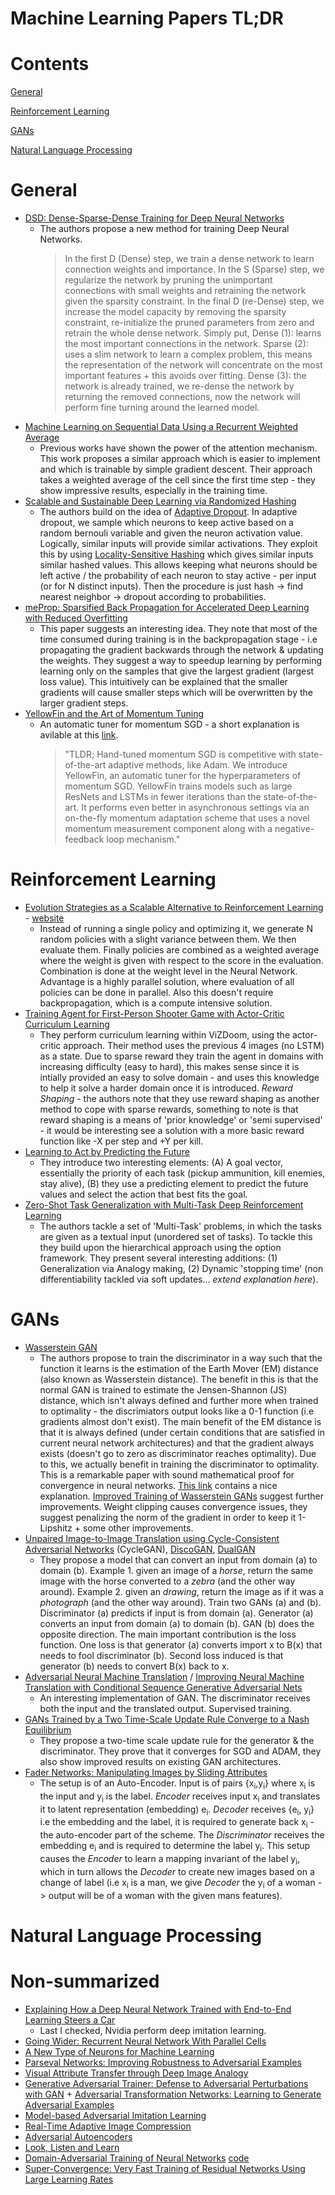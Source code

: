 # Machine Learning Papers TL;DR

# Contents
[General](#general)

[Reinforcement Learning](#reinforcement-learning)

[GANs](#gans)

[Natural Language Processing](#natural-language-processing)

# General
- [DSD: Dense-Sparse-Dense Training for Deep Neural Networks](https://arxiv.org/abs/1607.04381)
  - The authors propose a new method for training Deep Neural Networks.
    > In the first D (Dense) step, we train a dense network to learn connection weights and importance. In the S (Sparse) step, we regularize the network by pruning the unimportant connections with small weights and retraining the network given the sparsity constraint. In the final D (re-Dense) step, we increase the model capacity by removing the sparsity constraint, re-initialize the pruned parameters from zero and retrain the whole dense network.
    Simply put, Dense (1): learns the most important connections in the network. Sparse (2): uses a slim network to learn a complex problem, this means the representation of the network will concentrate on the most important features + this avoids over fitting. Dense (3): the network is already trained, we re-dense the network by returning the removed connections, now the network will perform fine turning around the learned model.
- [Machine Learning on Sequential Data Using a Recurrent Weighted Average](https://arxiv.org/abs/1703.01253)
  - Previous works have shown the power of the attention mechanism. This work proposes a similar approach which is easier to implement and which is trainable by simple gradient descent. Their approach takes a weighted average of the cell since the first time step - they show impressive results, especially in the training time.
- [Scalable and Sustainable Deep Learning via Randomized Hashing](https://arxiv.org/abs/1602.08194)
  - The authors build on the idea of [Adaptive Dropout](https://papers.nips.cc/paper/5032-adaptive-dropout-for-training-deep-neural-networks.pdf). In adaptive dropout, we sample which neurons to keep active based on a random bernouli variable and given the neuron activation value. Logically, similar inputs will provide similar activations. They exploit this by using [Locality-Sensitive Hashing](https://en.wikipedia.org/wiki/Locality-sensitive_hashing) which gives similar inputs similar hashed values. This allows keeping what neurons should be left active / the probability of each neuron to stay active - per input (or for N distinct inputs). Then the procedure is just hash -> find nearest neighbor -> dropout according to probabilities.
- [meProp: Sparsified Back Propagation for Accelerated Deep Learning with Reduced Overfitting](https://arxiv.org/abs/1706.06197)
  - This paper suggests an interesting idea. They note that most of the time consumed during training is in the backpropagation stage - i.e propagating the gradient backwards through the network & updating the weights. They suggest a way to speedup learning by performing learning only on the samples that give the largest gradient (largest loss value). This intuitively can be explained that the smaller gradients will cause smaller steps which will be overwritten by the larger gradient steps.
- [YellowFin and the Art of Momentum Tuning](https://arxiv.org/abs/1706.03471)
  - An automatic tuner for momentum SGD - a short explanation is avilable at this [link](http://cs.stanford.edu/~zjian/project/YellowFin/).
    > "TLDR; Hand-tuned momentum SGD is competitive with state-of-the-art adaptive methods, like Adam. We introduce YellowFin, an automatic tuner for the hyperparameters of momentum SGD. YellowFin trains models such as large ResNets and LSTMs in fewer iterations than the state-of-the-art. It performs even better in asynchronous settings via an on-the-fly momentum adaptation scheme that uses a novel momentum measurement component along with a negative-feedback loop mechanism."

# Reinforcement Learning
- [Evolution Strategies as a Scalable Alternative to Reinforcement Learning](https://arxiv.org/abs/1703.03864) - [website](https://blog.openai.com/evolution-strategies/)
  - Instead of running a single policy and optimizing it, we generate N random policies with a slight variance between them. We then evaluate them. Finally policies are combined as a weighted average where the weight is given with respect to the score in the evaluation. Combination is done at the weight level in the Neural Network.
  Advantage is a highly parallel solution, where evaluation of all policies can be done in parallel. Also this doesn't require backpropagation, which is a compute intensive solution.
- [Training Agent for First-Person Shooter Game with Actor-Critic Curriculum Learning](https://openreview.net/forum?id=Hk3mPK5gg)
  - They perform curriculum learning within ViZDoom, using the actor-critic approach.
  Their method uses the previous 4 images (no LSTM) as a state. Due to sparse reward they train the agent in domains with increasing difficulty (easy to hard), this makes sense since it is intially provided an easy to solve domain - and uses this knowledge to help it solve a harder domain once it is introduced. *Reward Shaping* - the authors note that they use reward shaping as another method to cope with sparse rewards, something to note is that reward shaping is a means of 'prior knowledge' or 'semi supervised' - it would be interesting see a solution with a more basic reward function like -X per step and +Y per kill.
- [Learning to Act by Predicting the Future](https://arxiv.org/abs/1611.01779)
  - They introduce two interesting elements: (A) A goal vector, essentially the priority of each task (pickup ammunition, kill enemies, stay alive), (B) they use a predicting element to predict the future values and select the action that best fits the goal.
- [Zero-Shot Task Generalization with Multi-Task Deep Reinforcement Learning](https://arxiv.org/abs/1706.05064)
  - The authors tackle a set of 'Multi-Task' problems, in which the tasks are given as a textual input (unordered set of tasks). To tackle this they build upon the hierarchical approach using the option framework. They present several interesting additions: (1) Generalization via Analogy making, (2) Dynamic 'stopping time' (non differentiability tackled via soft updates... *extend explanation here*).

# GANs
- [Wasserstein GAN](https://arxiv.org/abs/1701.07875)
  - The authors propose to train the discriminator in a way such that the function it learns is the estimation of the Earth Mover (EM) distance (also known as Wasserstein distance). The benefit in this is that the normal GAN is trained to estimate the Jensen-Shannon (JS) distance, which isn't always defined and further more when trained to optimality - the discrimiators output looks like a 0-1 function (i.e gradients almost don't exist).
  The main benefit of the EM distance is that it is always defined (under certain conditions that are satisfied in current neural network architectures) and that the gradient always exists (doesn't go to zero as discriminator reaches optimality). Due to this, we actually benefit in training the discriminator to optimality.
  This is a remarkable paper with sound mathematical proof for convergence in neural networks.
  [This link](http://www.alexirpan.com/2017/02/22/wasserstein-gan.html) contains a nice explanation.
  [Improved Training of Wasserstein GANs](https://arxiv.org/abs/1704.00028) suggest further improvements. Weight clipping causes convergence issues, they suggest penalizing the norm of the gradient in order to keep it 1-Lipshitz + some other improvements.
- [Unpaired Image-to-Image Translation using Cycle-Consistent Adversarial Networks](https://arxiv.org/abs/1703.10593) (CycleGAN), [DiscoGAN](https://arxiv.org/abs/1703.05192), [DualGAN](https://arxiv.org/abs/1704.02510)
  - They propose a model that can convert an input from domain (a) to domain (b). Example 1. given an image of a *horse*, return the same image with the horse converted to a *zebra* (and the other way around). Example 2. given an *drawing*, return the image as if it was a *photograph* (and the other way around).
  Train two GANs (a) and (b). Discriminator (a) predicts if input is from domain (a). Generator (a) converts an input from domain (a) to domain (b). GAN (b) does the opposite direction.
  The main important contribution is the loss function. One loss is that generator (a) converts import x to B(x) that needs to fool discriminator (b). Second loss induced is that generator (b) needs to convert B(x) back to x.
- [Adversarial Neural Machine Translation](https://arxiv.org/abs/1704.06933) / [Improving Neural Machine Translation with Conditional Sequence Generative Adversarial Nets](https://arxiv.org/abs/1703.04887)
  - An interesting implementation of GAN. The discriminator receives both the input and the translated output. Supervised training.
- [GANs Trained by a Two Time-Scale Update Rule Converge to a Nash Equilibrium](https://arxiv.org/abs/1706.08500)
  - They propose a two-time scale update rule for the generator & the discriminator. They prove that it converges for SGD and ADAM, they also show improved results on existing GAN architectures.
- [Fader Networks: Manipulating Images by Sliding Attributes](https://arxiv.org/abs/1706.00409)
  - The setup is of an Auto-Encoder. Input is of pairs {x<sub>i</sub>,y<sub>i</sub>} where x<sub>i</sub> is the input and y<sub>i</sub> is the label. *Encoder* receives input x<sub>i</sub> and translates it to latent representation (embedding) e<sub>i</sub>. *Decoder* receives {e<sub>i</sub>, y<sub>i</sub>} i.e the embedding and the label, it is required to generate back x<sub>i</sub> - the auto-encoder part of the scheme. The *Discriminator* receives the embedding e<sub>i</sub> and is required to determine the label y<sub>i</sub>. This setup causes the *Encoder* to learn a mapping invariant of the label y<sub>i</sub>, which in turn allows the *Decoder* to create new images based on a change of label (i.e x<sub>i</sub> is a man, we give *Decoder* the y<sub>i</sub> of a woman -> output will be of a woman with the given mans features).

# Natural Language Processing

# Non-summarized
- [Explaining How a Deep Neural Network Trained with End-to-End Learning Steers a Car](https://arxiv.org/abs/1704.07911)
  - Last I checked, Nvidia perform deep imitation learning.
- [Going Wider: Recurrent Neural Network With Parallel Cells](https://arxiv.org/abs/1705.01346)
- [A New Type of Neurons for Machine Learning](https://arxiv.org/abs/1704.08362)
- [Parseval Networks: Improving Robustness to Adversarial Examples](https://arxiv.org/abs/1704.08847)
- [Visual Attribute Transfer through Deep Image Analogy](https://arxiv.org/abs/1705.01088)
- [Generative Adversarial Trainer: Defense to Adversarial Perturbations with GAN](https://arxiv.org/abs/1705.03387) + [Adversarial Transformation Networks: Learning to Generate Adversarial Examples](https://arxiv.org/pdf/1703.09387.pdf)
- [Model-based Adversarial Imitation Learning](https://arxiv.org/abs/1612.02179)
- [Real-Time Adaptive Image Compression](http://www.wave.one/icml2017)
- [Adversarial Autoencoders](https://arxiv.org/abs/1511.05644)
- [Look, Listen and Learn](https://arxiv.org/abs/1705.08168)
- [Domain-Adversarial Training of Neural Networks](https://arxiv.org/abs/1505.07818) [code](https://discuss.pytorch.org/t/solved-reverse-gradients-in-backward-pass/3589)
- [Super-Convergence: Very Fast Training of Residual Networks Using Large Learning Rates](https://arxiv.org/abs/1708.07120)
